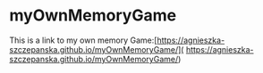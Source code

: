 # myOwnMemoryGame

This is a link to my own memory Game:[https://agnieszka-szczepanska.github.io/myOwnMemoryGame/](
https://agnieszka-szczepanska.github.io/myOwnMemoryGame/)
